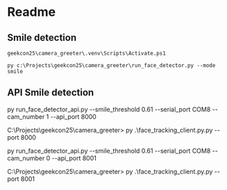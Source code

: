 # Readme

## Smile detection
```
geekcon25\camera_greeter\.venv\Scripts\Activate.ps1

py c:\Projects\geekcon25\camera_greeter\run_face_detector.py --mode smile
```

## API Smile detection

py run_face_detector_api.py --smile_threshold 0.61 --serial_port COM8 --cam_number 1 --api_port 8000

C:\Projects\geekcon25\camera_greeter> py .\face_tracking_client.py.py --port 8000

py run_face_detector_api.py --smile_threshold 0.61 --serial_port COM8 --cam_number 0 --api_port 8001

C:\Projects\geekcon25\camera_greeter> py .\face_tracking_client.py.py --port 8001